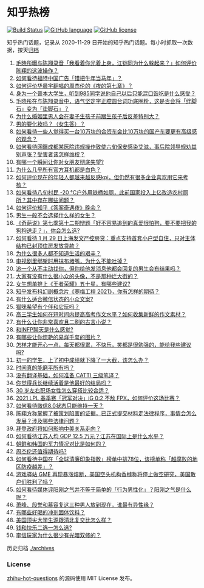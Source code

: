 # 知乎热榜
[![Build Status](https://github.com/ToWeLong/zhihu-hot-questions/workflows/CI/badge.svg)](https://github.com/ToWeLong/zhihu-hot-questions/actions)
[![GitHub language](https://img.shields.io/badge/language-golang-orange.svg)](https://golang.org/)
[![GitHub license](https://img.shields.io/github/license/ToWeLong/zhihu-hot-questions)](https://github.com/ToWeLong/zhihu-hot-questions/blob/main/LICENSE)

知乎热门话题，记录从 2020-11-29 日开始的知乎热门话题。每小时抓取一次数据，按天[归档](./archives)

<!-- BEGIN -->

1. [毛晓彤曝与陈翔录音「我看着你光着上身，江铠同为什么躲起来？」如何评价陈翔的这波操作？](https://www.zhihu.com/question/442081598)
1. [如何看待福特中国广告「错把牛年当马年」？](https://www.zhihu.com/question/441666031)
1. [如何评价华晨宇翻唱的周杰伦的《夜的第七章》？](https://www.zhihu.com/question/441931973)
1. [身为一个普本大学生，听到985同学说他自己以后只能混口饭吃是什么感受？](https://www.zhihu.com/question/437056781)
1. [毛晓彤在与陈翔录音中，语气坚定字正腔圆台词功底圈粉，这是否会将「绊脚石」变为「垫脚石」？](https://www.zhihu.com/question/442087613)
1. [为什么婚姻里男人会在妻子生孩子前跟生孩子后反差特别大？](https://www.zhihu.com/question/439607839)
1. [男的要化妆吗？（女生答）？](https://www.zhihu.com/question/437359021)
1. [如何看待一些人觉得买一台10万块的合资车会比10万块的国产车要更有高级感的观念？](https://www.zhihu.com/question/440857833)
1. [如何看待网曝成都某医院违规操作致使六旬保安感染艾滋，事后院领导规劝其别声张？受害者该怎样维权？](https://www.zhihu.com/question/441999768)
1. [有哪一个瞬间让你对女朋友彻底失望?](https://www.zhihu.com/question/325481697)
1. [为什么几乎所有官方耳机都是白色？](https://www.zhihu.com/question/440928818)
1. [如何评价现在的年轻人都越来越反感kpi，但仍然有很多企业喜欢用它来考核？](https://www.zhihu.com/question/441274642)
1. [如何看待八旬村民 -20 ℃户外用铁桶如厕，此前国家投入上亿改造农村厕所？其中存在哪些问题？](https://www.zhihu.com/question/441642232)
1. [如何评价知乎《答案奇遇夜》晚会？](https://www.zhihu.com/question/441882176)
1. [男生一般不会选择什么样的女生？](https://www.zhihu.com/question/435057725)
1. [《奇葩说》第七季第十二期辩题「好不容易追到的真爱很怕狗，要不要把我的狗狗送走？」，你会怎么选?](https://www.zhihu.com/question/441882944)
1. [如何看待 1 月 29 日上海发文严控房贷：重点支持首套小户型自住，只对主体结构已封顶住房发放贷款？](https://www.zhihu.com/question/441915385)
1. [为什么很多人都不知道生活的艰辛？](https://www.zhihu.com/question/435686256)
1. [电视剧里绑架时用抹布堵嘴，为什么不能吐掉？](https://www.zhihu.com/question/441878231)
1. [追一个从不主动找你，但你给他发消息他都会回复的男生会有结果吗？](https://www.zhihu.com/question/425763808)
1. [大家有没有什么很小众的头像，不是那种烂大街的？](https://www.zhihu.com/question/377147181)
1. [女生想单排上《王者荣耀》五十星，有哪些建议?](https://www.zhihu.com/question/343434242)
1. [知乎发布科幻剧概念片《寒梅工程 2021》，你有怎样的期待？](https://www.zhihu.com/question/441917243)
1. [有什么适合微信状态的小众文案?](https://www.zhihu.com/question/441266712)
1. [猫咪希望有个伴和它玩吗？](https://www.zhihu.com/question/441232378)
1. [高三学生如何在短时间内提高高考作文水平？如何收集新鲜的作文素材？](https://www.zhihu.com/question/20545734)
1. [有什么让你非常喜欢且二刷的古言小说？](https://www.zhihu.com/question/434841130)
1. [和INFP聊天是什么感觉?](https://www.zhihu.com/question/375317469)
1. [有哪些让你惊艳的易烊千玺的图片？](https://www.zhihu.com/question/411390910)
1. [怎样才能开心一点，每天都很累，不快乐，笑都是很勉强的，能给我些建议吗?](https://www.zhihu.com/question/441369191)
1. [初一的学生，上了初中成绩就下降了一大截，该怎么办？](https://www.zhihu.com/question/440361070)
1. [时间真的能磨平所有吗？](https://www.zhihu.com/question/441764488)
1. [没有翻译基础，如何准备 CATTI 三级笔译？](https://www.zhihu.com/question/310096797)
1. [你觉得兵长继续活着是他最好的结局吗？](https://www.zhihu.com/question/438734311)
1. [30 岁左右职场女性怎么穿搭比较合适？](https://www.zhihu.com/question/268445410)
1. [2021 LPL 春季赛「冠军对决」iG 0:2 不敌 FPX，如何评价这场比赛？](https://www.zhihu.com/question/442032605)
1. [如何看待微信8.0状态只能维持一天？](https://www.zhihu.com/question/441505845)
1. [陈翔方称掌握了被策划陷害的证据，已正式提交材料走法律程序，事情会怎么发展？涉及哪些法律问题？](https://www.zhihu.com/question/441997857)
1. [拜登政府将如何影响中美关系走向？](https://www.zhihu.com/question/440407148)
1. [如何看待江苏人均 GDP 12.5 万元？江苏在国际上是什么水平？](https://www.zhihu.com/question/441249747)
1. [朝鲜和韩国的军力情况对比是如何的？](https://www.zhihu.com/question/19970905)
1. [周杰伦还值得期待吗?](https://www.zhihu.com/question/431203726)
1. [如何看待中国在「全球清廉印象指数」榜单中排78位，该榜单称「越腐败的地区防疫越差」？](https://www.zhihu.com/question/441950005)
1. [游戏驿站 GME 再现暴涨熔断，美国空头机构香橼称将停止做空研究，美国散户们胜利了吗？](https://www.zhihu.com/question/441956769)
1. [如何看待媒体评阳刚之气并不等于简单的「行为男性化」？阳刚之气是什么呢？](https://www.zhihu.com/question/442003200)
1. [萧峰、段誉和慕容复这三种男人放到现在，谁最有异性缘？](https://www.zhihu.com/question/440781326)
1. [有哪些好喝的冲剂固体饮料？](https://www.zhihu.com/question/65141672)
1. [美国顶尖大学生源跟清北复交比怎么样？](https://www.zhihu.com/question/355180091)
1. [钱和快乐二选一怎么选?](https://www.zhihu.com/question/440693847)
1. [李信玩家为什么很少有光暗双修的？](https://www.zhihu.com/question/403609087)

<!-- END -->

历史归档 [./archives](./archives)


### License
[zhihu-hot-questions](https://github.com/towelong/zhihu-hot-questions) 的源码使用 MIT License 发布。
